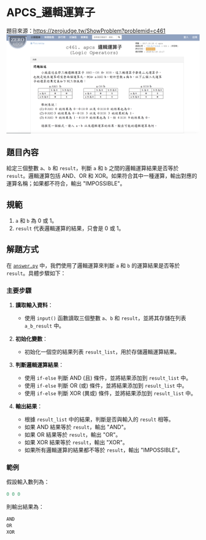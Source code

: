 # APCS_邏輯運算子
題目來源：https://zerojudge.tw/ShowProblem?problemid=c461
![alt text](image.png)

## 題目內容

給定三個整數 `a`、`b` 和 `result`，判斷 `a` 和 `b` 之間的邏輯運算結果是否等於 `result`。邏輯運算包括 AND、OR 和 XOR。如果符合其中一種運算，輸出對應的運算名稱；如果都不符合，輸出 "IMPOSSIBLE"。

## 規範

1. `a` 和 `b` 為 0 或 1。
2. `result` 代表邏輯運算的結果，只會是 0 或 1。

## 解題方式

在 [`answer.py`](answer.py) 中，我們使用了邏輯運算來判斷 `a` 和 `b` 的運算結果是否等於 `result`。具體步驟如下：

### 主要步驟

1. **讀取輸入資料**：
    - 使用 `input()` 函數讀取三個整數 `a`、`b` 和 `result`，並將其存儲在列表 `a_b_result` 中。

2. **初始化變數**：
    - 初始化一個空的結果列表 `result_list`，用於存儲邏輯運算結果。

3. **判斷邏輯運算結果**：
    - 使用 `if-else` 判斷 AND (且) 條件，並將結果添加到 `result_list` 中。
    - 使用 `if-else` 判斷 OR (或) 條件，並將結果添加到 `result_list` 中。
    - 使用 `if-else` 判斷 XOR (異或) 條件，並將結果添加到 `result_list` 中。

4. **輸出結果**：
    - 根據 `result_list` 中的結果，判斷是否與輸入的 `result` 相等。
    - 如果 AND 結果等於 `result`，輸出 "AND"。
    - 如果 OR 結果等於 `result`，輸出 "OR"。
    - 如果 XOR 結果等於 `result`，輸出 "XOR"。
    - 如果所有邏輯運算的結果都不等於 `result`，輸出 "IMPOSSIBLE"。

### 範例

假設輸入數列為：

```python
0 0 0 
```

則輸出結果為：
```python
AND 
OR 
XOR
```
